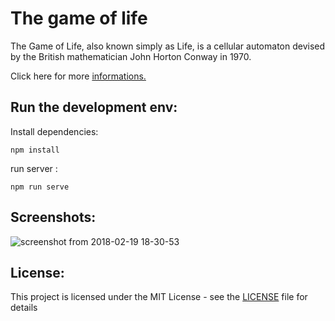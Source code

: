 # The game of life
The Game of Life, also known simply as Life, is a cellular automaton devised by the British mathematician John Horton Conway in 1970.

Click here for more [informations.](https://en.wikipedia.org/wiki/Conway%27s_Game_of_Life)

## Run the development env: 
Install dependencies:
```
npm install
```
run server :
```
npm run serve
```


## Screenshots:
![screenshot from 2018-02-19 18-30-53](https://user-images.githubusercontent.com/15897482/36392469-3dcf7daa-15a3-11e8-9bd8-c37f41f3395b.png)

## License:
This project is licensed under the MIT License - see the [LICENSE](LICENSE.md) file for details
